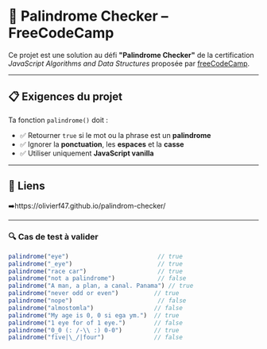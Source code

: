# 🧠 Palindrome Checker – FreeCodeCamp

Ce projet est une solution au défi **"Palindrome Checker"** de la certification *JavaScript Algorithms and Data Structures* proposée par [freeCodeCamp](https://www.freecodecamp.org/learn/).

---

## 📋 Exigences du projet

Ta fonction `palindrome()` doit :

- ✅ Retourner `true` si le mot ou la phrase est un **palindrome**
- ✅ Ignorer la **ponctuation**, les **espaces** et la **casse**
- ✅ Utiliser uniquement **JavaScript vanilla**

---

## 🔗 Liens

➡️https://olivierf47.github.io/palindrom-checker/

---

### 🔍 Cas de test à valider

```js
palindrome("eye")                         // true
palindrome("_eye")                        // true
palindrome("race car")                    // true
palindrome("not a palindrome")            // false
palindrome("A man, a plan, a canal. Panama") // true
palindrome("never odd or even")          // true
palindrome("nope")                        // false
palindrome("almostomla")                 // false
palindrome("My age is 0, 0 si ega ym.")  // true
palindrome("1 eye for of 1 eye.")        // false
palindrome("0_0 (: /-\\ :) 0-0")         // true
palindrome("five|\_/|four")              // false